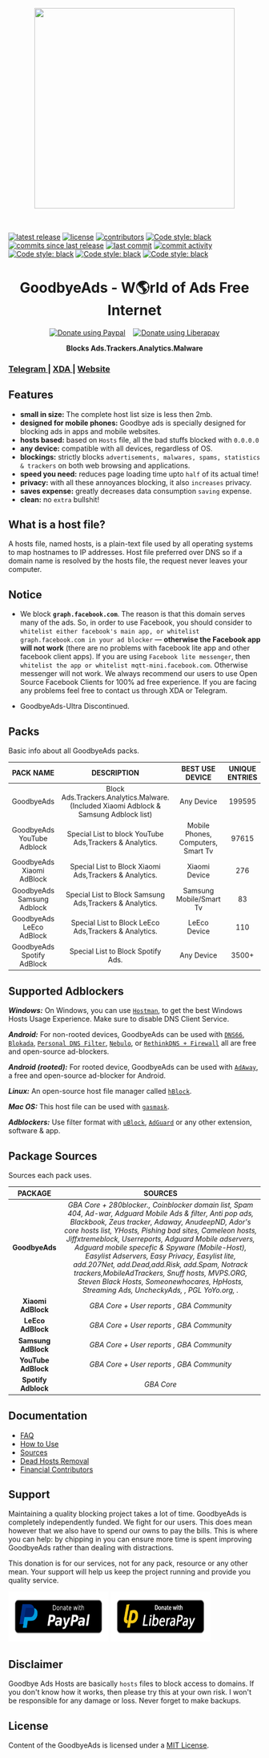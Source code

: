 <p align="center">
  <img width="400" height="400" src="https://raw.githubusercontent.com/jerryn70/GoodbyeAds/master/Images/GoodbyeAds_New_logo_Trans.png">
</p>
<br>
     
[![latest release](https://img.shields.io/github/release/jerryn70/GoodbyeAds.svg)](https://github.com/jerryn70/GoodbyeAds/releases)
[![license](https://img.shields.io/github/license/jerryn70/GoodbyeAds.svg)](https://github.com/jerryn70/GoodbyeAds/blob/master/license.txt)
[![contributors](https://img.shields.io/github/contributors/jerryn70/GoodbyeAds.svg)](https://github.com/jerryn70/GoodbyeAds/graphs/contributors)
[![Code style: black](https://img.shields.io/badge/code%20style-black-000000.svg)](https://github.com/python/black)
[![commits since last release](https://img.shields.io/github/commits-since/jerryn70/GoodbyeAds/latest.svg)](https://github.com/jerryn70/GoodbyeAds/commits/master)
[![last commit](https://img.shields.io/github/last-commit/jerryn70/GoodbyeAds.svg)](https://github.com/jerryn70/GoodbyeAds/commits/master)
[![commit activity](https://img.shields.io/github/commit-activity/y/jerryn70/GoodbyeAds.svg)](https://github.com/jerryn70/GoodbyeAds/commits/master)
<a href="https://github.com/jerryn70/GoodbyeAds"><img alt="Code style: black" src="https://img.shields.io/badge/build%20-passing-32CD32.svg"></a>
<a href="https://github.com/jerryn70/GoodbyeAds"><img alt="Code style: black" src="https://img.shields.io/badge/status%20-stable-FF1493.svg"></a>
<a href="https://github.com/jerryn70/GoodbyeAds"><img alt="Code style: black" src="https://img.shields.io/badge/updated%20on-18 Oct 2021-9400D3.svg"></a>          
<h1 align="center">GoodbyeAds - W🌎rld of Ads Free Internet</h1> 
<p align="center">  
  <a href="https://paypal.me/jerryn70" target="_blank"><img alt="Donate using Paypal" src="https://www.paypalobjects.com/en_US/i/btn/btn_donateCC_LG.gif"></a>
  &nbsp;&nbsp;
  <a href="https://liberapay.com/jerryn70/donate"><img alt="Donate using Liberapay" src="https://liberapay.com/assets/widgets/donate.svg"></a>
</p>

<p align="center">
  <strong>Blocks Ads.Trackers.Analytics.Malware</strong>
</p>

<p align="center">
  <h3>
    <a href="https://t.me/GoodbyeAds">
      Telegram
    </a>
    <span> | </span>
    <a href="https://forum.xda-developers.com/android/software-hacking/goodbye-ads-advanced-protection-ads-ad-t3827269">
      XDA
    </a>
    <span> | </span>
    <a href="https://goodbyeads.weebly.com">
      Website
    </a>
  </h3>
</p>

## Features

- __small in size:__ The complete host list size is less then 2mb.
- __designed for mobile phones:__ Goodbye ads is specially designed for blocking ads in apps and mobile websites.
- __hosts based:__ based on `Hosts` file, all the bad stuffs blocked with `0.0.0.0`
- __any device:__ compatible with all devices, regardless of OS.
- __blockings:__ strictly blocks `advertisements, malwares, spams, statistics & trackers` on both web browsing and applications.
- __speed you need:__ reduces page loading time upto `half` of its actual time!
- __privacy:__ with all these annoyances blocking, it also `increases` privacy.
- __saves expense:__ greatly decreases data consumption `saving` expense.
- __clean:__ no `extra` bullshit! 

## What is a host file?                 
       
 A hosts file, named hosts, is a plain-text file used by all operating systems to map hostnames to IP addresses. Host file preferred over DNS so  if a domain name is resolved by the hosts file, the request never leaves your computer.
 
## Notice

- We block **`graph.facebook.com`**. The reason is that this domain serves many of the ads.  So, in order to use Facebook, you should consider to `whitelist either facebook's main app, or whitelist graph.facebook.com in your ad blocker` — **otherwise the Facebook app will not work** (there are no problems with facebook lite app and other facebook client apps).  If you are using `Facebook lite messenger`, then `whitelist the app or whitelist mqtt-mini.facebook.com`. Otherwise messenger will not work. We always recommend our users to use Open Source Facebook Clients for 100% ad free experience.  If you are facing any problems feel free to contact us through XDA or Telegram.

- GoodbyeAds-Ultra Discontinued.
 
## Packs

Basic info about all GoodbyeAds packs.

| PACK NAME | DESCRIPTION | BEST USE DEVICE | UNIQUE ENTRIES | HOSTS TXT | ADBLOCK FILTER |
|:---------:|:-------:|:---------:|:--------------:|:---------:|:--------------:|
GoodbyeAds | Block Ads.Trackers.Analytics.Malware. (Included Xiaomi Adblock & Samsung Adblock list) | Any Device | 199595 | [TXT](https://raw.githubusercontent.com/jerryn70/GoodbyeAds/master/Hosts/GoodbyeAds.txt) | [FILTER](https://raw.githubusercontent.com/jerryn70/GoodbyeAds/master/Formats/GoodbyeAds-AdBlock-Filter.txt) |
GoodbyeAds YouTube Adblock | Special List to block YouTube Ads,Trackers & Analytics. | Mobile Phones, Computers, Smart Tv | 97615 | [TXT](https://raw.githubusercontent.com/jerryn70/GoodbyeAds/master/Extension/GoodbyeAds-YouTube-AdBlock.txt) | [FILTER](https://raw.githubusercontent.com/jerryn70/GoodbyeAds/master/Formats/GoodbyeAds-YouTube-AdBlock-Filter.txt) |
GoodbyeAds Xiaomi AdBlock | Special List to Block Xiaomi Ads,Trackers & Analytics. | Xiaomi Device | 276 | [TXT](https://raw.githubusercontent.com/jerryn70/GoodbyeAds/master/Extension/GoodbyeAds-Xiaomi-Extension.txt) |
GoodbyeAds Samsung Adblock | Special List to Block Samsung Ads,Trackers & Analytics. | Samsung Mobile/Smart Tv | 83 | [TXT](https://raw.githubusercontent.com/jerryn70/GoodbyeAds/master/Extension/GoodbyeAds-Samsung-AdBlock.txt) |
GoodbyeAds LeEco AdBlock | Special List to Block LeEco Ads,Trackers & Analytics. | LeEco Device | 110 | [TXT](https://raw.githubusercontent.com/jerryn70/GoodbyeAds/master/Extension/GoodbyeAds-LeEco-Extension.txt) |
GoodbyeAds Spotify AdBlock | Special List to Block Spotify Ads. | Any Device | 3500+ | [TXT](https://raw.githubusercontent.com/jerryn70/GoodbyeAds/master/Extension/GoodbyeAds-Spotify-AdBlock.txt) |

## Supported Adblockers

***Windows:*** On Windows, you can use [`Hostman`](http://www.abelhadigital.com/hostsman/), to get the best Windows Hosts Usage Experience. Make sure to disable DNS Client Service.       
     
***Android:*** For non-rooted devices, GoodbyeAds can be used with [`DNS66`](https://f-droid.org/en/packages/org.jak_linux.dns66/), [`Blokada`](https://f-droid.org/en/packages/org.blokada.alarm/), [`Personal DNS Filter`](https://www.zenz-solutions.de/personaldnsfilter/), [`Nebulo`](https://github.com/Ch4t4r/Nebulo), or [`RethinkDNS + Firewall`](https://github.com/celzero/rethink-app) all are free and open-source ad-blockers.     
     
***Android (rooted):*** For rooted device, GoodbyeAds can be used with [`AdAway`](https://f-droid.org/en/packages/org.adaway/), a free and open-source ad-blocker for Android.    
     
***Linux:*** An open-source host file manager called [`hBlock`](https://github.com/hectorm/hBlock).   
       
***Mac OS:*** This host file can be used with [`gasmask`](https://github.com/2ndalpha/gasmask).    
   
***Adblockers:*** Use filter format with [`uBlock`](https://github.com/gorhill/uBlock), [`AdGuard`](https://adguard.com/en/welcome.html) or any other extension, software & app.

## Package Sources

Sources each pack uses.

| PACKAGE | SOURCES |  
|:-------:|:-------:|
**GoodbyeAds** | *GBA Core + 280blocker., Coinblocker domain list,  Spam 404, Ad-war,  Adguard Mobile Ads & filter, Anti pop ads, Blackbook, Zeus tracker,  Adaway, AnudeepND, Ador's core hosts list, YHosts, Pishing bad sites, Cameleon hosts, Jiffxtremeblock, Userreports, Adguard Mobile adservers, Adguard mobile specefic  & Spyware (Mobile-Host), Easylist Adservers, Easy Privacy, Easylist lite, add.207Net, add.Dead,add.Risk, add.Spam, Notrack trackers,MobileAdTrackers, Snuff hosts, MVPS.ORG, Steven Black Hosts, Someonewhocares, HpHosts, Streaming Ads,  UncheckyAds, , PGL YoYo.org, .*|
**Xiaomi AdBlock** | *GBA Core + User reports , GBA Community* |
**LeEco AdBlock** | *GBA Core + User reports , GBA Community* |
**Samsung AdBlock** | *GBA Core + User reports , GBA Community* |
**YouTube AdBlock** | *GBA Core + User reports , GBA Community* |
**Spotify Adblock** | *GBA Core* |

## Documentation

 - [FAQ](https://github.com/jerryn70/GoodbyeAds/blob/master/Docs/FAQ.md)
 - [How to Use](https://github.com/jerryn70/GoodbyeAds/blob/master/Docs/How%20to%20use.md)
 - [Sources](https://github.com/jerryn70/GoodbyeAds/blob/master/Docs/Sources.md)
 - [Dead Hosts Removal](https://github.com/jerryn70/GoodbyeAds/blob/master/Docs/Dead%20host%20removal.md)
 - [Financial Contributors](https://github.com/jerryn70/GoodbyeAds/blob/master/Docs/Financial%20contributors.md)

## Support

Maintaining a quality blocking project takes a lot of time. GoodbyeAds is completely independently funded. We fight for our users. This does mean
however that we also have to spend our owns to pay the bills. This is where you can help: by chipping in you can ensure more time is spent improving GoodbyeAds rather than dealing with distractions.

This donation is for our services, not for any pack, resource or any other mean. Your support will help us keep the project running and provide you quality service. 

<a href="https://paypal.me/jerryn70" target="_blank"><img width="200" height="100" src="https://raw.githubusercontent.com/jerryn70/GoodbyeAds/master/Images/Paypal.png"></a>
<a href="https://liberapay.com/jerryn70/donate" target="_blank"><img width="200" height="100" src="https://raw.githubusercontent.com/jerryn70/GoodbyeAds/master/Images/LiberaPay.png"></a>
	
## Disclaimer

Goodbye Ads Hosts are basically `hosts` files to block access to domains. If you don't know how it works, then please try this at your own risk. I won't be responsible for any damage or loss. Never forget to make backups.

## License

Content of the GoodbyeAds is licensed under a [MIT License](https://github.com/jerryn70/GoodbyeAds/blob/master/LICENSE).

